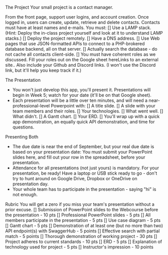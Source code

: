 The Project
Your small project is a contact manager.

From the front page, support user logins, and account creation.
Once logged in, users can create, update, retrieve and delete contacts.
Contacts must have at least names and e-mails.
You must:
  [] Use a LAMP stack.  (Hint: Deploy the in-class project yourself and look at it to understand LAMP stacks.)
  [] Deploy the project remotely.
  [] Have a DNS address.
  [] Use Web pages that use JSON-formatted APIs to connect to a PHP-brokered database backend, all on that server.
  [] Actually search the database - do not cache all contacts client-side.
  [] You must have coherent roles as we discussed.  Fill your roles out on the Google sheet hereLinks to an external site..  Also include your Github and Discord links.  (I won't use the Discord link, but it'll help you keep track if it.)

The Presentation
* You won't just develop this app, you'll present it.  Presentations will begin in Week 5; watch for your date (it'll be on that Google sheet).
* Each presentation will be a little over ten minutes, and will need a near-professional-level Powerpoint with:
  [] A title slide.
  [] A slide with your team members and their roles.
  [] Your technologies.
  [] What went well.
  [] What didn't.
  [] A Gantt chart.
  [] Your ERD.
  [] You'll wrap up with a quick app demonstration, an equally quick API demonstration, and time for questions.

Presenting Both
* The due date is near the end of September, but your real due date is based on your presentation date: You must submit your PowerPoint slides here, and fill out your row in the spreadsheet, before your presentation.
* Attendance for all presentations (not just yours) is mandatory.  For your presentation, be ready!  Have a laptop or USB stick ready to go - don't try to hunt around on Google Drive, Dropbox or OneDrive on presentation day.
* Your whole team has to participate in the presentation - saying "hi" is not enough.

Rubric
You will get a zero if you miss your team's presentation without a prior excuse.
  [] Submission of PowerPoint slides to the Webcourse before the presentation - 10 pts
  [] Professional PowerPoint slides - 5 pts
  [] All members participate in the presentation - 5 pts
  [] Use case diagram - 5 pts
  [] Gantt chart - 5 pts
  [] Demonstration of at least one (but no more than two) API endpoint(s) with SwaggerHub - 5 points
  [] Effective search with partial match - 5 points
  [] Thorough demonstration of working project - 30 pts
  [] Project adheres to current standards - 10 pts
  [] ERD - 5 pts
  [] Explanation of technology used for project - 5 pts
  [] Instructor's impression - 10 points
